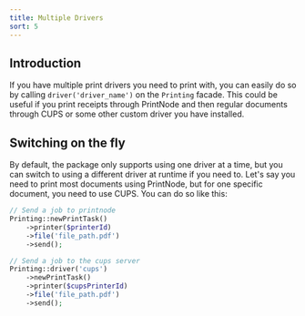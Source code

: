 ```yaml
---
title: Multiple Drivers
sort: 5
---
```


## Introduction

If you have multiple print drivers you need to print with, you can easily do so by calling
`driver('driver_name')` on the `Printing` facade. This could be useful if you print receipts
through PrintNode and then regular documents through CUPS or some other custom driver you have
installed. 

## Switching on the fly

By default, the package only supports using one driver at a time, but you can switch to using a different driver
at runtime if you need to. Let's say you need to print most documents using PrintNode, but for one specific document,
you need to use CUPS. You can do so like this:

```php
// Send a job to printnode
Printing::newPrintTask()
    ->printer($printerId)
    ->file('file_path.pdf')
    ->send();

// Send a job to the cups server
Printing::driver('cups')
    ->newPrintTask()
    ->printer($cupsPrinterId)
    ->file('file_path.pdf')
    ->send();
```
